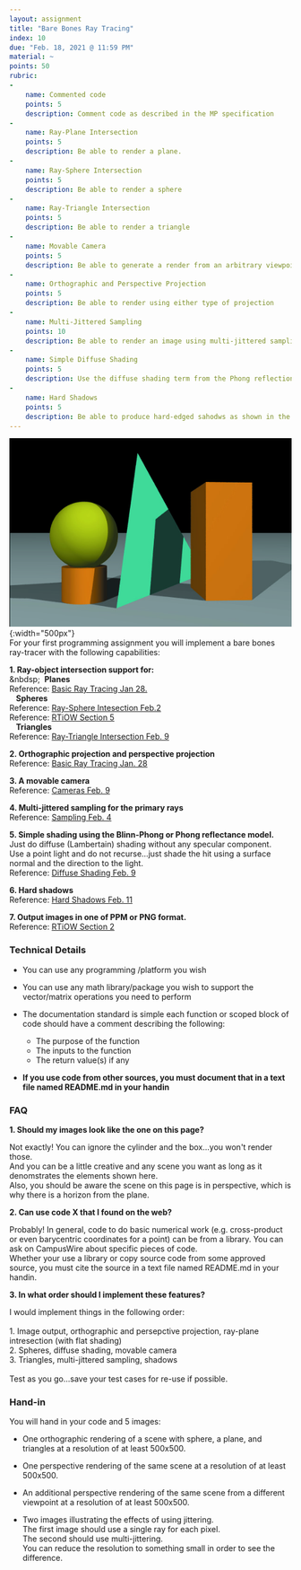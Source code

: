 ```yaml
---
layout: assignment
title: "Bare Bones Ray Tracing"
index: 10
due: "Feb. 18, 2021 @ 11:59 PM"
material: ~
points: 50
rubric:
-
    name: Commented code
    points: 5
    description: Comment code as described in the MP specification
- 
    name: Ray-Plane Intersection
    points: 5
    description: Be able to render a plane.
- 
    name: Ray-Sphere Intersection
    points: 5
    description: Be able to render a sphere
-
    name: Ray-Triangle Intersection
    points: 5
    description: Be able to render a triangle
- 
    name: Movable Camera
    points: 5
    description: Be able to generate a render from an arbitrary viewpoint and direction	
-
    name: Orthographic and Perspective Projection
    points: 5
    description: Be able to render using either type of projection
-
    name: Multi-Jittered Sampling
    points: 10
    description: Be able to render an image using multi-jittered sampling for anti-aliasing
-
    name: Simple Diffuse Shading
    points: 5
    description: Use the diffuse shading term from the Phong reflection model 
-
    name: Hard Shadows
    points: 5
    description: Be able to produce hard-edged sahodws as shown in the image on this page
---
```





![Tracing](/img/MP1.jpg){:width="500px"}   
For your first programming assignment you will implement a bare bones ray-tracer with the following capabilities:

**1. Ray-object intersection support for:**<br/>
    &nbdsp;&nbsp;&nbsp;**Planes** <br/> Reference: [Basic Ray Tracing Jan 28.](https://illinois-cs419.github.io/schedule)<br/>
    &nbsp;&nbsp;&nbsp;**Spheres** <br/> Reference: [Ray-Sphere Intesection Feb.2](https://illinois-cs419.github.io/schedule) <br/>  Reference: [RTiOW Section 5](https://raytracing.github.io/books/RayTracingInOneWeekend.html#addingasphere)<br/>
    &nbsp;&nbsp;&nbsp;**Triangles** <br/> Reference: [Ray-Triangle Intersection Feb. 9](https://illinois-cs419.github.io/schedule)
 
**2. Orthographic projection and perspective projection** <br/> Reference: [Basic Ray Tracing Jan. 28](https://illinois-cs419.github.io/schedule)
 
**3. A movable camera** <br/> Reference: [Cameras Feb. 9](https://illinois-cs419.github.io/schedule)
 
**4. Multi-jittered sampling for the primary rays** <br/> Reference: [Sampling Feb. 4](https://illinois-cs419.github.io/schedule) 
 
**5. Simple shading using the Blinn-Phong or Phong reflectance model.** <br/>
Just do diffuse (Lambertain) shading without any specular component. <br/>
Use a point light and do not recurse...just shade the hit using a surface normal and the direction to the light. <br/>
Reference: [Diffuse Shading Feb. 9](https://illinois-cs419.github.io/schedule)

**6. Hard shadows** <br/> Reference: [Hard Shadows Feb. 11](https://illinois-cs419.github.io/schedule)   

**7. Output images in one of PPM or PNG format.** <br/> Reference: [RTiOW Section 2](https://raytracing.github.io/books/RayTracingInOneWeekend.html#outputanimage)

### Technical Details

+ You can use any programming /platform you wish

+ You can use any math library/package you wish to support the vector/matrix operations you need to perform

+ The documentation standard is simple each function or scoped block of code should have a comment describing the following:
  + The purpose of the function
  + The inputs to the function
  + The return value(s) if any

+ **If you use code from other sources, you must document that in a text file named README.md in your handin**

### FAQ
**1. Should my images look like the one on this page?**<br/>

Not exactly! You can ignore the cylinder and the box...you won't render those.<br/>
   And you can be a little creative and any scene you want as long as it denomstrates the elements shown here.<br/> 
   Also, you should be aware the scene on this page is in perspective, which is why there is a horizon from the plane. 
   
**2. Can use code X that I found on the web?**<br/>

Probably! In general, code to do basic numerical work (e.g. cross-product or even barycentric coordinates for a point) can be from a library.
   You can ask on CampusWire about specific pieces of code. <br/>
   Whether your use a library or copy source code from some approved source, you must cite the source in a text file named README.md in your handin.

**3. In what order should I implement these features?**<br/>

I would implement things in the following order: <br/><br/>
    1. Image output, orthographic and persepctive projection, ray-plane intresection (with flat shading)<br/>
    2. Spheres, diffuse shading, movable camera<br/>
    3. Triangles, multi-jittered sampling, shadows<br/><br/>
Test as you go...save your test cases for re-use if possible.

### Hand-in

You will hand in your code and 5 images:

+ One orthographic rendering of a scene with sphere, a plane, and triangles at a resolution of at least 500x500. 

+ One perspective rendering of the same scene at a resolution of at least 500x500. 

+ An additional perspective rendering of the same scene from a different viewpoint at a resolution of at least 500x500. 

+ Two images illustrating the effects of using jittering. <br/>
  The first image should use a single ray for each pixel.<br/>
  The second should use multi-jittering.<br/> 
  You can reduce the resolution to something small in order to see the difference. 


